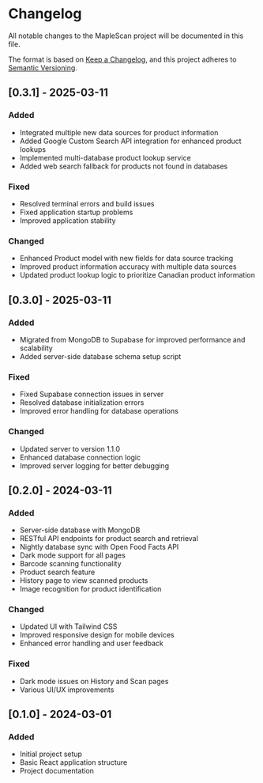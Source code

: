# Changelog

All notable changes to the MapleScan project will be documented in this file.

The format is based on [Keep a Changelog](https://keepachangelog.com/en/1.0.0/),
and this project adheres to [Semantic Versioning](https://semver.org/spec/v2.0.0.html).

## [0.3.1] - 2025-03-11

### Added
- Integrated multiple new data sources for product information
- Added Google Custom Search API integration for enhanced product lookups
- Implemented multi-database product lookup service
- Added web search fallback for products not found in databases

### Fixed
- Resolved terminal errors and build issues
- Fixed application startup problems
- Improved application stability

### Changed
- Enhanced Product model with new fields for data source tracking
- Improved product information accuracy with multiple data sources
- Updated product lookup logic to prioritize Canadian product information

## [0.3.0] - 2025-03-11

### Added
- Migrated from MongoDB to Supabase for improved performance and scalability
- Added server-side database schema setup script

### Fixed
- Fixed Supabase connection issues in server
- Resolved database initialization errors
- Improved error handling for database operations

### Changed
- Updated server to version 1.1.0
- Enhanced database connection logic
- Improved server logging for better debugging

## [0.2.0] - 2024-03-11

### Added
- Server-side database with MongoDB
- RESTful API endpoints for product search and retrieval
- Nightly database sync with Open Food Facts API
- Dark mode support for all pages
- Barcode scanning functionality
- Product search feature
- History page to view scanned products
- Image recognition for product identification

### Changed
- Updated UI with Tailwind CSS
- Improved responsive design for mobile devices
- Enhanced error handling and user feedback

### Fixed
- Dark mode issues on History and Scan pages
- Various UI/UX improvements

## [0.1.0] - 2024-03-01

### Added
- Initial project setup
- Basic React application structure
- Project documentation 
